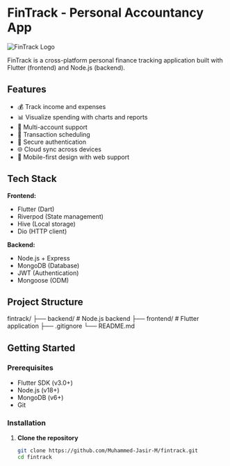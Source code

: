 # FinTrack - Personal Accountancy App

![FinTrack Logo](https://via.placeholder.com/150x50?text=FinTrack) <!-- Replace with actual logo -->

FinTrack is a cross-platform personal finance tracking application built with Flutter (frontend) and Node.js (backend).

## Features

- 💰 Track income and expenses
- 📊 Visualize spending with charts and reports
- 🏦 Multi-account support
- 📅 Transaction scheduling
- 🔐 Secure authentication
- 🌐 Cloud sync across devices
- 📱 Mobile-first design with web support

## Tech Stack

**Frontend:**
- Flutter (Dart)
- Riverpod (State management)
- Hive (Local storage)
- Dio (HTTP client)

**Backend:**
- Node.js + Express
- MongoDB (Database)
- JWT (Authentication)
- Mongoose (ODM)

## Project Structure

fintrack/
├── backend/ # Node.js backend
├── frontend/ # Flutter application
├── .gitignore
└── README.md

## Getting Started

### Prerequisites

- Flutter SDK (v3.0+)
- Node.js (v18+)
- MongoDB (v6+)
- Git

### Installation

1. **Clone the repository**
   ```bash
   git clone https://github.com/Muhammed-Jasir-M/fintrack.git
   cd fintrack

